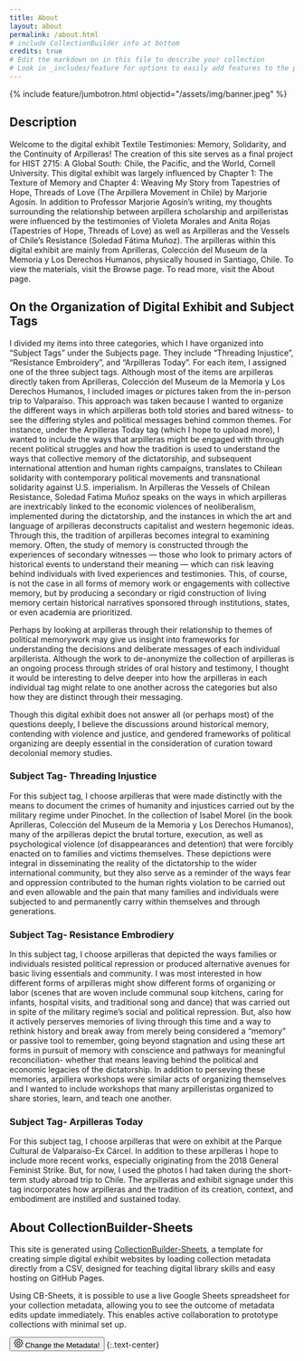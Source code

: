 ```yaml
---
title: About
layout: about
permalink: /about.html
# include CollectionBuilder info at bottom
credits: true
# Edit the markdown on in this file to describe your collection
# Look in _includes/feature for options to easily add features to the page
---
```


{% include feature/jumbotron.html objectid="/assets/img/banner.jpeg" %}
## Description

Welcome to the digital exhibit Textile Testimonies: Memory, Solidarity, and the Continuity of Arpilleras! The creation of this site serves as a final project for HIST 2715: A Global South: Chile, the Pacific, and the World, Cornell University. This digital exhibit was largely influenced by Chapter 1: The Texture of Memory and Chapter 4: Weaving My Story from Tapestries of Hope, Threads of Love (The Arpillera Movement in Chile) by Marjorie Agosín. In addition to Professor Marjorie Agosín’s writing, my thoughts surrounding the relationship between arpillera scholarship and arpilleristas were influenced by the testimonies of Violeta Morales and Anita Rojas (Tapestries of Hope, Threads of Love) as well as Arpilleras and the Vessels of Chile’s Resistance (Soledad Fátima Muñoz). The arpilleras within this digital exhibit are mainly from Aprilleras, Colección del Museum de la Memoria y Los Derechos Humanos, physically housed in Santiago, Chile. To view the materials, visit the Browse page. To read more, visit the About page. 

## On the Organization of Digital Exhibit and Subject Tags 

I divided my items into three categories, which I have organized into “Subject Tags” under the Subjects page. They include “Threading Injustice”, “Resistance Embroidery”, and “Arpilleras Today”. For each item, I assigned one of the three subject tags. Although most of the items are arpilleras directly taken from Aprilleras, Colección del Museum de la Memoria y Los Derechos Humanos, I included images or pictures taken from the in-person trip to Valparaíso. This approach was taken because I wanted to organize the different ways in which arpilleras both told stories and bared witness- to see the differing styles and political messages behind common themes. For instance, under the Arpilleras Today tag (which I hope to upload more), I wanted to include the ways that arpilleras might be engaged with through recent political struggles and how the tradition is used to understand the ways that collective memory of the dictatorship, and subsequent international attention and human rights campaigns, translates to Chilean solidarity with contemporary political movements and transnational solidarity against U.S. imperialism. In Arpilleras the Vessels of Chilean Resistance, Soledad Fatima Muñoz speaks on the ways in which arpilleras are inextricably linked to the economic violences of neoliberalism, implemented during the dictatorship, and the instances in which the art and language of arpilleras deconstructs capitalist and western hegemonic ideas. Through this, the tradition of arpilleras becomes integral to examining memory. Often, the study of memory is constructed through the experiences of secondary witnesses — those who look to primary actors of historical events to understand their meaning — which can risk leaving behind individuals with lived experiences and testimonies. This, of course, is not the case in all forms of memory work or engagements with collective memory, but by producing a secondary or rigid construction of living memory certain historical narratives sponsored through institutions, states, or even academia are prioritized. 

Perhaps by looking at arpilleras through their relationship to themes of political memorywork may give us insight into frameworks for understanding the decisions and deliberate messages of each individual arpillerista. Although the work to de-anonymize the collection of arpilleras is an ongoing process through strides of oral history and testimony, I thought it would be interesting to delve deeper into how the arpilleras in each individual tag might relate to one another across the categories but also how they are distinct through their messaging. 

Though this digital exhibit does not answer all (or perhaps most) of the questions deeply, I believe the discussions around historical memory, contending with violence and justice, and gendered frameworks of political organizing are deeply essential in the consideration of curation toward decolonial memory studies. 

### Subject Tag- Threading Injustice 

For this subject tag, I choose arpilleras that were made distinctly with the means to document the crimes of humanity and injustices carried out by the military regime under Pinochet. In the collection of Isabel Morel (in the book Aprilleras, Colección del Museum de la Memoria y Los Derechos Humanos), many of the arpilleras depict the brutal torture, execution, as well as psychological violence (of disappearances and detention) that were forcibly enacted on to families and victims themselves. These depictions were integral in disseminating the reality of the dictatorship to the wider international community, but they also serve as a reminder of the ways fear and oppression contributed to the human rights violation to be carried out and even allowable and the pain that many families and individuals were subjected to and permanently carry within themselves and through generations. 

### Subject Tag- Resistance Embrodiery 

In this subject tag, I choose arpilleras that depicted the ways families or individuals resisted political repression or produced alternative avenues for basic living essentials and community. I was most interested in how different forms of arpilleras might show different forms of organizing or labor (scenes that are woven include communal soup kitchens, caring for infants, hospital visits, and traditional song and dance) that was carried out in spite of the military regime’s social and political repression. But, also how it actively perserves memories of living through this time and a way to rethink history and break away from merely being considered a “memory” or passive tool to remember, going beyond stagnation and using these art forms in pursuit of memory with conscience and pathways for meaningful reconciliation- whether that means leaving behind the political and economic legacies of the dictatorship. 
In addition to perseving these memories, arpillera workshops were similar acts of organizing themselves and I wanted to include workshops that many arpilleristas organized to share stories, learn, and teach one another. 

### Subject Tag- Arpilleras Today 

For this subject tag, I choose arpilleras that were on exhibit at the Parque Cultural de Valparaíso-Ex Cárcel. In addition to these arpilleras I hope to include more recent works, especially originating from the 2018 General Feminist Strike. But, for now, I used the photos I had taken during the short-term study abroad trip to Chile. The arpilleras and exhibit signage under this tag incorporates how arpilleras and the tradition of its creation, context, and embodiment are instilled and sustained today. 

## About CollectionBuilder-Sheets

This site is generated using [CollectionBuilder-Sheets](https://github.com/CollectionBuilder/collectionbuilder-sheets), a template  for creating simple digital exhibit websites by loading collection metadata directly from a CSV, designed for teaching digital library skills and easy hosting on GitHub Pages.

Using CB-Sheets, it is possible to use a live Google Sheets spreadsheet for your collection metadata, allowing you to see the outcome of metadata edits update immediately.
This enables active collaboration to prototype collections with minimal set up.

<button class="btn btn-lg btn-success" data-bs-toggle="modal" data-bs-target="#cbSetUpModal">
    <svg class="bi icon-sprite" xmlns="http://www.w3.org/2000/svg" width="16" height="16" fill="currentColor" viewBox="0 0 16 16" aria-hidden="true">
        <path d="M8 4.754a3.246 3.246 0 1 0 0 6.492 3.246 3.246 0 0 0 0-6.492zM5.754 8a2.246 2.246 0 1 1 4.492 0 2.246 2.246 0 0 1-4.492 0z"/>
        <path d="M9.796 1.343c-.527-1.79-3.065-1.79-3.592 0l-.094.319a.873.873 0 0 1-1.255.52l-.292-.16c-1.64-.892-3.433.902-2.54 2.541l.159.292a.873.873 0 0 1-.52 1.255l-.319.094c-1.79.527-1.79 3.065 0 3.592l.319.094a.873.873 0 0 1 .52 1.255l-.16.292c-.892 1.64.901 3.434 2.541 2.54l.292-.159a.873.873 0 0 1 1.255.52l.094.319c.527 1.79 3.065 1.79 3.592 0l.094-.319a.873.873 0 0 1 1.255-.52l.292.16c1.64.893 3.434-.902 2.54-2.541l-.159-.292a.873.873 0 0 1 .52-1.255l.319-.094c1.79-.527 1.79-3.065 0-3.592l-.319-.094a.873.873 0 0 1-.52-1.255l.16-.292c.893-1.64-.902-3.433-2.541-2.54l-.292.159a.873.873 0 0 1-1.255-.52l-.094-.319zm-2.633.283c.246-.835 1.428-.835 1.674 0l.094.319a1.873 1.873 0 0 0 2.693 1.115l.291-.16c.764-.415 1.6.42 1.184 1.185l-.159.292a1.873 1.873 0 0 0 1.116 2.692l.318.094c.835.246.835 1.428 0 1.674l-.319.094a1.873 1.873 0 0 0-1.115 2.693l.16.291c.415.764-.42 1.6-1.185 1.184l-.291-.159a1.873 1.873 0 0 0-2.693 1.116l-.094.318c-.246.835-1.428.835-1.674 0l-.094-.319a1.873 1.873 0 0 0-2.692-1.115l-.292.16c-.764.415-1.6-.42-1.184-1.185l.159-.291A1.873 1.873 0 0 0 1.945 8.93l-.319-.094c-.835-.246-.835-1.428 0-1.674l.319-.094A1.873 1.873 0 0 0 3.06 4.377l-.16-.292c-.415-.764.42-1.6 1.185-1.184l.292.159a1.873 1.873 0 0 0 2.692-1.115l.094-.319z"/>
    </svg> 
    Change the Metadata!
</button>
{:.text-center}



